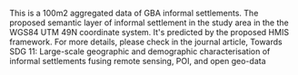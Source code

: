 This is a 100m2 aggregated data of GBA informal settlements. The proposed semantic layer of informal settlement in the study area in the the WGS84 UTM 49N coordinate system. It's predicted by the proposed HMIS framework. For more details, please check in the journal article, Towards SDG 11: Large-scale geographic and demographic characterisation of informal settlements fusing remote sensing, POI, and open geo-data
